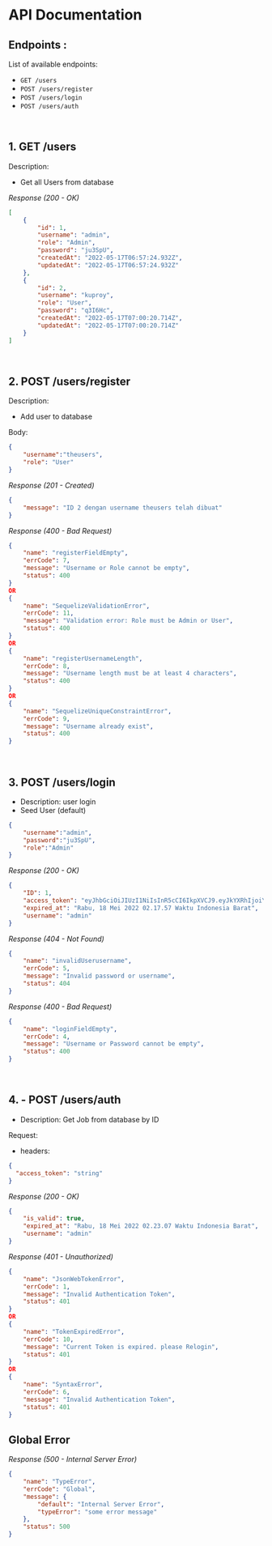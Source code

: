 # API Documentation

## Endpoints :

List of available endpoints:

- `GET /users`
- `POST /users/register`
- `POST /users/login`
- `POST /users/auth`

&nbsp;

## 1. GET /users

Description:

- Get all Users from database 

_Response (200 - OK)_

```json
[
    {
        "id": 1,
        "username": "admin",
        "role": "Admin",
        "password": "ju3SpU",
        "createdAt": "2022-05-17T06:57:24.932Z",
        "updatedAt": "2022-05-17T06:57:24.932Z"
    },
    {
        "id": 2,
        "username": "kuproy",
        "role": "User",
        "password": "q3I6Hc",
        "createdAt": "2022-05-17T07:00:20.714Z",
        "updatedAt": "2022-05-17T07:00:20.714Z"
    }
]
```

&nbsp;

## 2. POST /users/register

Description:
- Add user to database

Body:
```json
{
    "username":"theusers",
    "role": "User"
}
```

_Response (201 - Created)_

```json
{
    "message": "ID 2 dengan username theusers telah dibuat"
}
```

_Response (400 - Bad Request)_

```json
{
    "name": "registerFieldEmpty",
    "errCode": 7,
    "message": "Username or Role cannot be empty",
    "status": 400
}
OR
{
    "name": "SequelizeValidationError",
    "errCode": 11,
    "message": "Validation error: Role must be Admin or User",
    "status": 400
}
OR
{
    "name": "registerUsernameLength",
    "errCode": 8,
    "message": "Username length must be at least 4 characters",
    "status": 400
}
OR
{
    "name": "SequelizeUniqueConstraintError",
    "errCode": 9,
    "message": "Username already exist",
    "status": 400
}
```

&nbsp;

## 3. POST /users/login

- Description: user login
- Seed User (default)
```json
{
    "username":"admin",
    "password":"ju3SpU",
    "role":"Admin"
}
```

_Response (200 - OK)_

```json
{
    "ID": 1,
    "access_token": "eyJhbGciOiJIUzI1NiIsInR5cCI6IkpXVCJ9.eyJkYXRhIjoiYWRtaW4iLCJpYXQiOjE2NTI3NzE4NzcsImV4cCI6MTY1MjgxNTA3N30.WBL5yCfzmoGtfi5xqMKar6X5uPoV1wP-TAGgG7SlgdM",
    "expired_at": "Rabu, 18 Mei 2022 02.17.57 Waktu Indonesia Barat",
    "username": "admin"
}
```

_Response (404 - Not Found)_

```json
{
    "name": "invalidUserusername",
    "errCode": 5,
    "message": "Invalid password or username",
    "status": 404
}
```

_Response (400 - Bad Request)_

```json
{
    "name": "loginFieldEmpty",
    "errCode": 4,
    "message": "Username or Password cannot be empty",
    "status": 400
}
```

&nbsp;

## 4. - POST /users/auth

- Description: Get Job from database by ID

Request:

- headers:

```json
{
  "access_token": "string"
}
```

_Response (200 - OK)_

```json
{
    "is_valid": true,
    "expired_at": "Rabu, 18 Mei 2022 02.23.07 Waktu Indonesia Barat",
    "username": "admin"
}
```

_Response (401 - Unauthorized)_

```json
{
    "name": "JsonWebTokenError",
    "errCode": 1,
    "message": "Invalid Authentication Token",
    "status": 401
}
OR
{
    "name": "TokenExpiredError",
    "errCode": 10,
    "message": "Current Token is expired. please Relogin",
    "status": 401
}
OR
{
    "name": "SyntaxError",
    "errCode": 6,
    "message": "Invalid Authentication Token",
    "status": 401
}
```

## Global Error

_Response (500 - Internal Server Error)_

```json
{
    "name": "TypeError",
    "errCode": "Global",
    "message": {
        "default": "Internal Server Error",
        "typeError": "some error message"
    },
    "status": 500
}
```